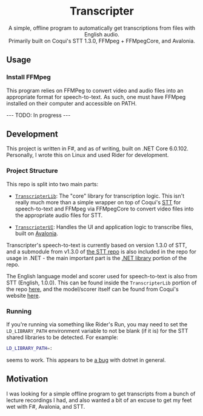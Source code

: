 <div align="center">
  <h1>Transcripter</h1>

  <p>
  A simple, offline program to automatically get transcriptions from files with English audio.</br>
  Primarily built on Coqui's STT 1.3.0, FFMpeg + FFMpegCore, and Avalonia.
  </p>
</div>

## Usage

### Install FFMpeg

This program relies on FFMPeg to convert video and audio files into an appropriate format for speech-to-text. As such,
one must have FFMpeg installed on their computer and accessible on PATH.

--- TODO: In progress ---

## Development

This project is written in F#, and as of writing, built on .NET Core 6.0.102. Personally, I wrote this on
Linux and used Rider for development.

### Project Structure

This repo is split into two main parts:

- [`TranscripterLib`](./TranscripterLib): The "core" library for transcription logic. This isn't really much more than a
  simple wrapper on top of
  Coqui's [STT](https://github.com/coqui-ai/STT) for speech-to-text and FFMpeg via FFMpegCore to convert video files
  into the appropriate audio files for STT.

- [`TranscripterUI`](./TranscripterUI): Handles the UI and application logic to transcribe files, built
  on [Avalonia](https://avaloniaui.net/).

Transcripter's speech-to-text is currently based on version 1.3.0 of STT, and a submodule from v1.3.0
of [the STT repo](https://github.com/coqui-ai/STT) is also included in the repo for usage in .NET - the main
important part is the [.NET library](https://github.com/coqui-ai/STT/tree/main/native_client/dotnet) portion of the
repo.

The English language model and scorer used for speech-to-text is also from STT (English, 1.0.0). This can be found
inside the `TranscripterLib` portion of the repo [here](./TranscripterLib/model), and
the model/scorer itself can be found from Coqui's website [here](https://coqui.ai/english/coqui/v1.0.0-huge-vocab).

### Running

If you're running via something like Rider's Run, you may need to set the `LD_LIBRARY_PATH` environment variable
to not  be blank (if it is) for the STT shared libraries to be detected. For example:

```bash
LD_LIBRARY_PATH=:
```

seems to work. This appears to be [a bug](https://github.com/dotnet/sdk/issues/9586) with dotnet in general.

## Motivation

I was looking for a simple offline program to get transcripts from a bunch of lecture recordings I had, and also wanted
a bit of an excuse to get my feet wet with F#, Avalonia, and STT.
